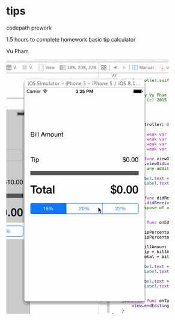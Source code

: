 # tips
codepath prework

1.5 hours to complete homework
basic tip calculator

Vu Pham

![gif](preworkgif.gif)
